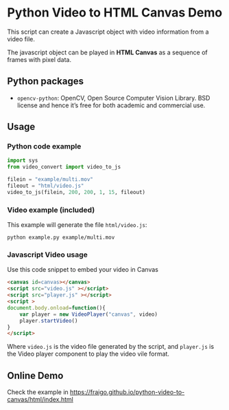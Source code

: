 # Python Video to HTML Canvas Demo

This script can create a Javascript object with video information from a video file.

The javascript object can be played in **HTML Canvas** as a sequence of frames with pixel data.


## Python packages

* `opencv-python`: OpenCV, Open Source Computer Vision Library. BSD license and hence it’s free for both academic and commercial use.

## Usage

### Python code example

```python
import sys
from video_convert import video_to_js

filein = "example/multi.mov"
fileout = "html/video.js"
video_to_js(filein, 200, 200, 1, 15, fileout)
```

### Video example (included)

This example will generate the file `html/video.js`:

`python example.py example/multi.mov`



### Javascript Video usage


Use this code snippet to embed your video in Canvas

```html
<canvas id=canvas></canvas>    
<script src="video.js" ></script>
<script src="player.js" ></script>
<script >
document.body.onload=function(){ 
    var player = new VideoPlayer("canvas", video)
    player.startVideo()
}
</script>
```

Where `video.js` is the video file generated by the script, and `player.js` is the Video player component to play the video vile format.


## Online Demo

Check the example in https://fraigo.github.io/python-video-to-canvas/html/index.html


